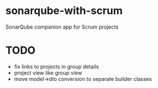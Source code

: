 # sonarqube-with-scrum
SonarQube companion app for Scrum projects

# TODO
- fix links to projects in group details
- project view like group view
- move model->dto conversion to separate builder classes
